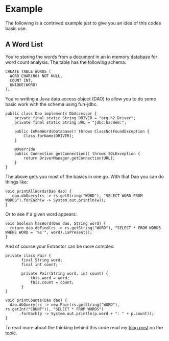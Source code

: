 # Example
The following is a contrived example just to give you an idea of this codes basic use.

## A Word List
You're storing the words from a document in an in memory database for word count analysis. The table has the following schema:

    CREATE TABLE WORDS ( 
      WORD CHAR(80) NOT NULL,
      COUNT INT,
      UNIQUE(WORD)
    );

You're writing a Java data access object (DAO) to allow you to do some basic work with the schema using fun-jdbc.  

    public class Dao implements DbAccessor {
        private final static String DRIVER = "org.h2.Driver";
        private final static String URL = "jdbc:h2:mem:";

        public InMemWordsDatabase() throws ClassNotFoundException {
            Class.forName(DRIVER);
        }

        @Override
        public Connection getConnection() throws SQLException {
            return DriverManager.getConnection(URL);
        }
    }

The above gets you most of the basics in one go. With that Dao you can do things like:

    void printAllWords(Dao dao) {
       dao.dbQuery(rs -> rs.getString("WORD"), "SELECT WORD FROM WORDS").forEach(w -> System.out.println(w));
    }
    
Or to see if a given word appears:

    void boolean hasWord(Dao dao, String word) {
      return dao.dbFind(rs -> rs.getString("WORD"), "SELECT * FROM WORDS WHERE WORD = '%s'", word).isPresent();
    }
    
And of course your Extractor can be more complex:

    private class Pair {
           final String word;
           final int count;

           private Pair(String word, int count) {
               this.word = word;
               this.count = count;
           }
    }
    
    void printCounts(Dao dao) {
      dao.dbQuery(rs -> new Pair(rs.getString("WORD"), rs.getInt("COUNT")), "SELECT * FROM WORDS")
          .forEach(p -> System.out.println(p.word + ": " + p.count));
    }
    
To read more about the thinking behind this code read my [blog post](http://nwillc.wordpress.com/2014/09/27/a-little-java-8-goodness-in-jdbc) on the topic.